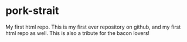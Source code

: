# pork-strait
My first html repo.
This is my first ever repository on github, and my first html repo as well. This is also a tribute for the bacon lovers! 
